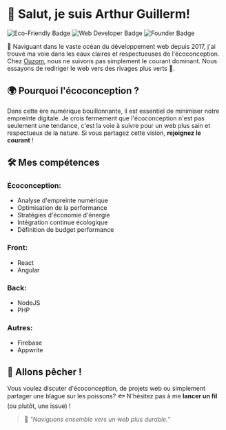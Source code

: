 # 👋 Salut, je suis Arthur Guillerm!

![Eco-Friendly Badge](https://img.shields.io/badge/eco--friendly-%2314a940) ![Web Developer Badge](https://img.shields.io/badge/web--developer-%23007ACC) ![Founder Badge](https://img.shields.io/badge/founder-ouzom-%23ff69b4)

🌱 Naviguant dans le vaste océan du développement web depuis 2017, j'ai trouvé ma voie dans les eaux claires et respectueuses de l'écoconception. Chez [Ouzom](https://ouzom.fr/), nous ne suivons pas simplement le courant dominant. Nous essayons de rediriger le web vers des rivages plus verts 🌿.

## 🌍 Pourquoi l'écoconception ?

Dans cette ère numérique bouillonnante, il est essentiel de minimiser notre empreinte digitale. Je crois fermement que l'écoconception n'est pas seulement une tendance, c'est la voie à suivre pour un web plus sain et respectueux de la nature. Si vous partagez cette vision, **rejoignez le courant** !

## 🛠️ Mes compétences 

### Écoconception:
- Analyse d'empreinte numérique
- Optimisation de la performance
- Stratégies d'économie d'énergie
- Intégration continue écologique
- Définition de budget performance

### Front:
- React
- Angular

### Back:
- NodeJS
- PHP

### Autres:
- Firebase
- Appwrite

## 🎣 Allons pêcher !

Vous voulez discuter d'écoconception, de projets web ou simplement partager une blague sur les poissons? 🐟
N'hésitez pas à me **lancer un fil** (ou plutôt, une issue) !

> 🌊 *"Naviguons ensemble vers un web plus durable."*


